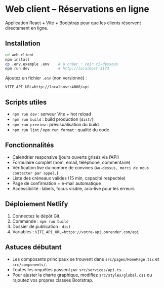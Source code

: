 # Web client – Réservations en ligne

Application React + Vite + Bootstrap pour que les clients réservent directement en ligne.

## Installation
```bash
cd web-client
npm install
cp .env.example .env    # à créer : voir ci-dessous
npm run dev             # http://localhost:5173
```

Ajoutez un fichier `.env` (non versionné) :
```
VITE_API_URL=http://localhost:4000/api
```

## Scripts utiles
- `npm run dev` : serveur Vite + hot reload
- `npm run build` : build production (`dist/`)
- `npm run preview` : prévisualisation du build
- `npm run lint` / `npm run format` : qualité du code

## Fonctionnalités
- Calendrier responsive (jours ouverts grisés via l’API)
- Formulaire complet (nom, email, téléphone, commentaire)
- Vérification live du nombre de convives (`Au-dessus, merci de nous contacter par appel.`)
- Liste des créneaux valides (15 min, capacité respectée)
- Page de confirmation + e-mail automatique
- Accessibilité : labels, focus visible, aria-live pour les erreurs

## Déploiement Netlify
1. Connectez le dépôt Git.
2. Commande : `npm run build`
3. Dossier de publication : `dist`
4. Variables : `VITE_API_URL=https://votre-api.onrender.com/api`

## Astuces débutant
- Les composants principaux se trouvent dans `src/pages/HomePage.tsx` et `src/components/`.
- Toutes les requêtes passent par `src/services/api.ts`.
- Pour ajuster la charte graphique, modifiez `src/styles/global.css` ou rajoutez vos propres classes Bootstrap.
